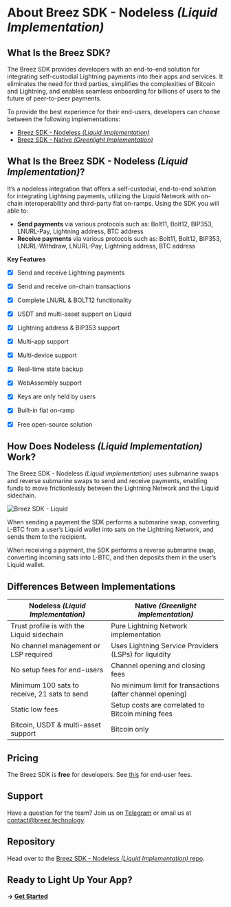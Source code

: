 # About Breez SDK - Nodeless *(Liquid Implementation)*

## **What Is the Breez SDK?**

The Breez SDK provides developers with an end-to-end solution for integrating self-custodial Lightning payments into their apps and services. It eliminates the need for third parties, simplifies the complexities of Bitcoin and Lightning, and enables seamless onboarding for billions of users to the future of peer-to-peer payments.

To provide the best experience for their end-users, developers can choose between the following implementations:

- [Breez SDK - Nodeless *(Liquid Implementation)*](https://sdk-doc-liquid.breez.technology/)
- [Breez SDK - Native *(Greenlight Implementation)*](https://sdk-doc.breez.technology/)


## **What Is the Breez SDK - Nodeless *(Liquid Implementation)*?**

It’s a nodeless integration that offers a self-custodial, end-to-end solution for integrating Lightning payments, utilizing the Liquid Network with on-chain interoperability and third-party fiat on-ramps. Using the SDK you will able to:
- **Send payments** via various protocols such as: Bolt11, Bolt12, BIP353, LNURL-Pay, Lightning address, BTC address
- **Receive payments** via various protocols such as: Bolt11, Bolt12, BIP353, LNURL-Withdraw, LNURL-Pay, Lightning address, BTC address
  
**Key Features**

- [x] Send and receive Lightning payments 
- [x] Send and receive on-chain transactions 
- [x] Complete LNURL & BOLT12 functionality
- [x] USDT and multi-asset support on Liquid
- [x] Lightning address & BIP353 support 
- [x] Multi-app support
- [x] Multi-device support
- [x] Real-time state backup
- [x] WebAssembly support 
- [x] Keys are only held by users
- [x] Built-in fiat on-ramp
- [x] Free open-source solution


## How Does Nodeless *(Liquid Implementation)* Work?

The Breez SDK - Nodeless *(Liquid implementation)* uses submarine swaps and reverse submarine swaps to send and receive payments, enabling funds to move frictionlessly between the Lightning Network and the Liquid sidechain.

![Breez SDK - Liquid](../images/BreezSDK_Liquid.png)

When sending a payment the SDK performs a submarine swap, converting L-BTC from a user’s Liquid wallet into sats on the Lightning Network, and sends them to the recipient. 

When receiving a payment, the SDK performs a reverse submarine swap, converting incoming sats into L-BTC, and then deposits them in the user’s Liquid wallet.


## **Differences Between Implementations**

| Nodeless *(Liquid Implementation)* | Native *(Greenlight Implementation)* |
| --- | --- |
| Trust profile is with the Liquid sidechain | Pure Lightning Network implementation |
| No channel management or LSP required | Uses Lightning Service Providers (LSPs) for liquidity |
| No setup fees for end-users | Channel opening and closing fees |
| Minimum 100 sats to receive, 21 sats to send | No minimum limit for transactions (after channel opening) |
| Static low fees | Setup costs are correlated to Bitcoin mining fees |
| Bitcoin, USDT & multi-asset support | Bitcoin only |

## Pricing

The Breez SDK is **free** for developers. 
See [this](https://sdk-doc-liquid.breez.technology/guide/end-user_fees.html) for end-user fees.


## Support

Have a question for the team? Join us on [Telegram](https://t.me/breezsdk) or email us at <contact@breez.technology>.


## Repository

Head over to the [Breez SDK - Nodeless *(Liquid Implementation)* repo](https://github.com/breez/breez-sdk-liquid).


## Ready to Light Up Your App? 
**→ [Get Started](https://sdk-doc-liquid.breez.technology/guide/getting_started.html)** 


